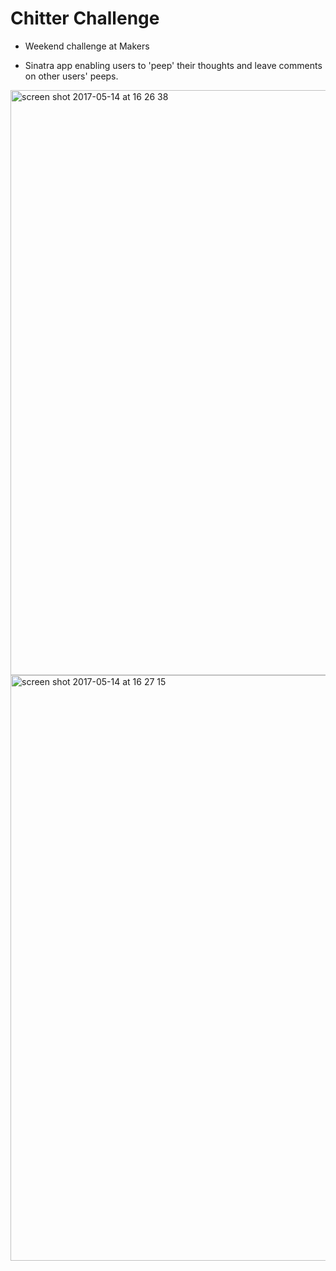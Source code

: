 Chitter Challenge
=================

* Weekend challenge at Makers

* Sinatra app enabling users to 'peep' their thoughts and leave comments on other users' peeps.

<img width="936" alt="screen shot 2017-05-14 at 16 26 38" src="https://cloud.githubusercontent.com/assets/25392162/26035377/f5420066-38c2-11e7-810b-deaa33ec02b9.png">

<img width="937" alt="screen shot 2017-05-14 at 16 27 15" src="https://cloud.githubusercontent.com/assets/25392162/26035378/01e85996-38c3-11e7-8d2e-1388da0978a2.png">
